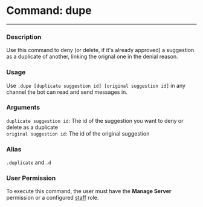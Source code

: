 # Command: dupe
---
### Description
Use this command to deny (or delete, if it's already approved) a suggestion as a duplicate of another, linking the orignal one in the denial reason.

### Usage
Use `.dupe [duplicate suggestion id] [original suggestion id]` in any channel the bot can read and send messages in.

### Arguments
`duplicate suggestion id`: The id of the suggestion you want to deny or delete as a duplicate\
`original suggestion id`: The id of the original suggestion 


### Alias
`.duplicate` and `.d`

### User Permission
To execute this command, the user must have the **Manage Server** permission or a configured [staff](/config/staffroles.md) role.
